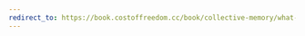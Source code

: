 ```yaml
---
redirect_to: https://book.costoffreedom.cc/book/collective-memory/what-does-freedom-mean-to-you-mr-government.html
---
```

